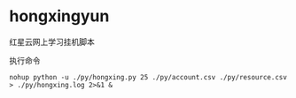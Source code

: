 # hongxingyun
红星云网上学习挂机脚本

执行命令
```
nohup python -u ./py/hongxing.py 25 ./py/account.csv ./py/resource.csv > ./py/hongxing.log 2>&1 &
```
